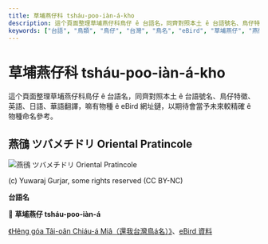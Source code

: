 ```yaml
---
title: 草埔燕仔科 tsháu-poo-iàn-á-kho
description: 這个頁面整理草埔燕仔科鳥仔 ê 台語名，同齊對照本土 ê 台語號名、鳥仔特徵、英語、日語、華語翻譯，嘛有物種 ê eBird 網址鏈，以期待會當予未來較精確 ê 物種命名參考。
keywords: ["台語", "鳥類", "鳥仔", "台灣", "鳥名", "eBird", "草埔燕仔", "燕鴴"]
---
```


# 草埔燕仔科 tsháu-poo-iàn-á-kho

這个頁面整理草埔燕仔科鳥仔 ê 台語名，同齊對照本土 ê 台語號名、鳥仔特徵、英語、日語、華語翻譯，嘛有物種 ê eBird 網址鏈，以期待會當予未來較精確 ê 物種命名參考。

## 燕鴴 ツバメチドリ Oriental Pratincole

![燕鴴 ツバメチドリ Oriental Pratincole](https://inaturalist-open-data.s3.amazonaws.com/photos/85972402/medium.jpeg)

(c) Yuwaraj Gurjar, some rights reserved (CC BY-NC)

**台語名**

🎯 **草埔燕仔 tsháu-poo-iàn-á**

[《Hêng góa Tâi-oân Chiáu-á Miâ（還我台灣鳥á名）》](https://siaulahjih.github.io/TaiOanChiauA/)、[eBird 資料](https://ebird.org/species/oripra)
